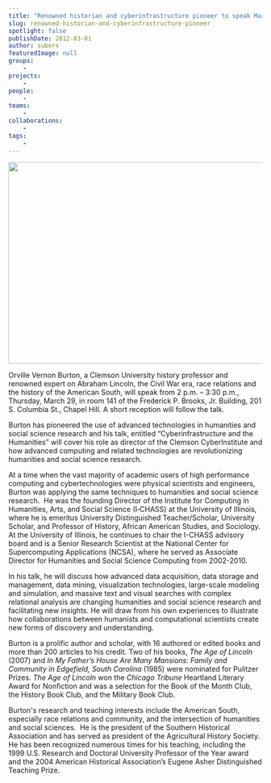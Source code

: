```yaml
---
title: "Renowned historian and cyberinfrastructure pioneer to speak March 29"
slug: renowned-historian-and-cyberinfrastructure-pioneer
spotlight: false
publishDate: 2012-03-01
author: subers
featuredImage: null
groups:
    - 
projects:
    - 
people:
    - 
teams: 
    - 
collaborations:
    - 
tags:
    - 
---
```

<p><a href="http://www.renci.org/wp-content/uploads/2012/03/Vernon_Burton.png"><img class="alignnone size-full wp-image-8855" title="Vernon_Burton" src="http://www.renci.org/wp-content/uploads/2012/03/Vernon_Burton.png" alt="" width="600" height="400" /></a></p>

<p>Orville Vernon Burton, a Clemson University history professor and renowned expert on Abraham Lincoln, the Civil War era, race relations and the history of the American South, will speak from 2 p.m. – 3:30 p.m., Thursday, March 29, in room 141 of the Frederick P. Brooks, Jr. Building, 201 S. Columbia St., Chapel Hill. A short reception will follow the talk.<!--more--></p>

<p>Burton has pioneered the use of advanced technologies in humanities and social science research and his talk, entitled “Cyberinfrastructure and the Humanities” will cover his role as director of the Clemson CyberInstitute and how advanced computing and related technologies are revolutionizing humanities and social science research.</p>

<p>At a time when the vast majority of academic users of high performance computing and cybertechnologies were physical scientists and engineers, Burton was applying the same techniques to humanities and social science research.  He was the founding Director of the Institute for Computing in Humanities, Arts, and Social Science (I‑CHASS) at the University of Illinois, where he is emeritus University Distinguished Teacher/Scholar, University Scholar, and Professor of History, African American Studies, and Sociology.  At the University of Illinois, he continues to chair the I-CHASS advisory board and is a Senior Research Scientist at the National Center for Supercomputing Applications (NCSA), where he served as Associate Director for Humanities and Social Science Computing from 2002-2010.</p>

<p>In his talk, he will discuss how advanced data acquisition, data storage and management, data mining, visualization technologies, large-scale modeling and simulation, and massive text and visual searches with complex relational analysis are changing humanities and social science research and facilitating new insights. He will draw from his own experiences to illustrate how collaborations between humanists and computational scientists create new forms of discovery and understanding.</p>

<p>Burton is a prolific author and scholar, with 16 authored or edited books and more than 200 articles to his credit. Two of his books, <em>The Age of Lincoln</em> (2007) and <em>In My Father’s House Are Many Mansions: Family and Community in Edgefield, South Carolina</em> (1985) were nominated for Pulitzer Prizes. <em>The Age of Lincoln</em> won the <em>Chicago Tribune</em> Heartland Literary Award for Nonfiction and was a selection for the Book of the Month Club, the History Book Club, and the Military Book Club.</p>

<p>Burton's research and teaching interests include the American South, especially race relations and community, and the intersection of humanities and social sciences.  He is the president of the Southern Historical Association and has served as president of the Agricultural History Society. He has been recognized numerous times for his teaching, including the 1999 U.S. Research and Doctoral University Professor of the Year award and the 2004 American Historical Association’s Eugene Asher Distinguished Teaching Prize.</p>
